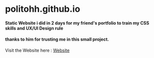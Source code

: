 # politohh.github.io

 #### Static Website i did in 2 days for my friend's portfolio to train my CSS skills and UX/UI Design rule
 #### thanks to him for trusting me in this small project.

Visit the Website here : <a  href='https://politohh.github.io' target="_blank">Website</a>
